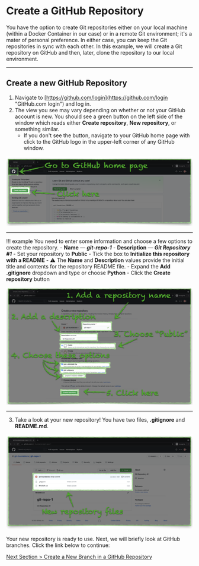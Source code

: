 # Create a GitHub Repository

You have the option to create Git repositories either on your local machine (within a Docker Container in our case) or in a remote Git environment; it's a mater of personal preference. In either case, you can keep the Git repositories in sync with each other. In this example, we will create a Git repository on GitHub and then, later, clone the repository to our local environment.

---

## Create a new GitHub Repository

1. Navigate to [https://github.com/login](https://github.com/login "GitHub.com login") and log in.
2. The view you see may vary depending on whether or not your GitHub account is new. You should see a green button on the left side of the window which reads either **Create repository**, **New repository**, or something similar.
   - If you don't see the button, navigate to your GitHub home page with click to the GitHub logo in the upper-left corner of any GitHub window.

![github-new-repo](../images/github-new-repo.png "Create new repository")

---

!!! example
    You need to enter some information and choose a few options to create the repository.
    - **Name** — **_git-repo-1_**
    - **Description** — **_Git Repository \#1_**
    - Set your repository to **Public**
    - Tick the box to **Initialize this repository with a README**
      - :warning: The **Name** and **Description** values provide the initial title and contents for the repository README file.
    - Expand the **Add .gitignore** dropdown and type or choose **Python**
    - Click the **Create repository** button

![github-new-repo-details](../images/github-new-repo-details.png "Add new repository details")

---

3. Take a look at your new repository! You have two files, **.gitignore** and **README.md**.

![github-new-repo-complete](../images/github-new-repo-complete.png "New repository files")

Your new repository is ready to use. Next, we will briefly look at GitHub branches. Click the link below to continue:

[Next Section > Create a New Branch in a GitHub Repository](section_4.md "Create a New Branch in a GitHub Repository")

